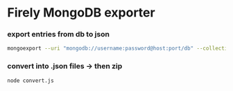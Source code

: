 # Firely MongoDB exporter


### export entries from db to json
```bash
mongoexport --uri "mongodb://username:password@host:port/db" --collection=vonkentries --out=vonkentries.json --fields=res_json,type
```
### convert into .json files -> then zip
```bash
node convert.js
```